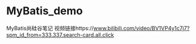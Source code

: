 # MyBatis_demo
MyBatis尚硅谷笔记 视频链接https://www.bilibili.com/video/BV1VP4y1c7j7?spm_id_from=333.337.search-card.all.click
